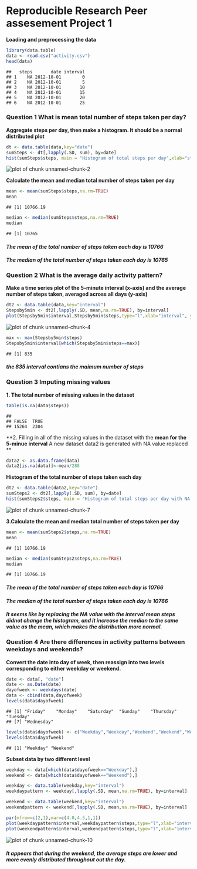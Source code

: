 Reproducible Research Peer assesement Project 1
=================================================
**Loading and preprocessing the data**

```r
library(data.table)
data <- read.csv("activity.csv")
head(data)
```

```
##   steps       date interval
## 1    NA 2012-10-01        0
## 2    NA 2012-10-01        5
## 3    NA 2012-10-01       10
## 4    NA 2012-10-01       15
## 5    NA 2012-10-01       20
## 6    NA 2012-10-01       25
```

### Question 1 What is mean total number of steps taken per day?
**Aggregate steps per day, then make a histogram. It should be a normal distributed plot**

```r
dt <- data.table(data,key="date")
sumSteps <- dt[,lapply(.SD, sum), by=date]
hist(sumSteps$steps, main = "Histogram of total steps per day",xlab="steps per day")
```

![plot of chunk unnamed-chunk-2](figure/unnamed-chunk-2-1.png) 

**Calculate the mean and median total number of steps taken per day**

```r
mean <- mean(sumSteps$steps,na.rm=TRUE)
mean
```

```
## [1] 10766.19
```

```r
median <- median(sumSteps$steps,na.rm=TRUE)
median
```

```
## [1] 10765
```
#### *The mean of the total number of steps taken each day is 10766*
#### *The median of the total number of steps taken each day is 10765*

### Question 2 What is the average daily activity pattern?
**Make a time series plot of the  5-minute interval (x-axis) and the average number of steps taken, averaged across all days (y-axis)**


```r
dt2 <- data.table(data,key="interval")
Stepsby5min <- dt2[,lapply(.SD, mean,na.rm=TRUE), by=interval]
plot(Stepsby5min$interval,Stepsby5min$steps,type="l",xlab="interval", ylab="Average number of steps per interval",main="average steps per interval")
```

![plot of chunk unnamed-chunk-4](figure/unnamed-chunk-4-1.png) 

```r
max <- max(Stepsby5min$steps)
Stepsby5min$interval[which(Stepsby5min$steps==max)]
```

```
## [1] 835
```
#### *the 835 interval contians the maimum number of steps*

### Question 3 Imputing missing values
**1. The total number of missing values in the dataset**

```r
table(is.na(data$steps))
```

```
## 
## FALSE  TRUE 
## 15264  2304
```

**2. Filling in all of the missing values in the dataset with the **mean for the 5-minue interval**
   A new dataset data2 is generated with NA value replaced **

```r
data2 <- as.data.frame(data)
data2[is.na(data)]<-mean/288
```
**Histogram of the total number of steps taken each day**

```r
dt2 <- data.table(data2,key="date")
sumSteps2 <- dt2[,lapply(.SD, sum), by=date]
hist(sumSteps2$steps, main = "Histogram of total steps per day with NA value replaced",xlab="steps per day")
```

![plot of chunk unnamed-chunk-7](figure/unnamed-chunk-7-1.png) 

**3.Calculate the mean and median total number of steps taken per day**

```r
mean <- mean(sumSteps2$steps,na.rm=TRUE)
mean
```

```
## [1] 10766.19
```

```r
median <- median(sumSteps2$steps,na.rm=TRUE)
median
```

```
## [1] 10766.19
```
#### *The mean of the total number of steps taken each day is 10766*
#### *The median of the total number of steps taken each day is 10766*
#### *It seems like by replacing the NA value with the interval mean steps didnot change the histogram, and it increase the median to the same value as the mean, which makes the distribution more normal.*

### Question 4 Are there differences in activity patterns between weekdays and weekends?
**Convert the date into day of week, then reassign into two levels corresponding to either weekday or weekend.**

```r
date <- data[, "date"]
date <- as.Date(date)
dayofweek <- weekdays(date)
data <- cbind(data,dayofweek)
levels(data$dayofweek)
```

```
## [1] "Friday"    "Monday"    "Saturday"  "Sunday"    "Thursday"  "Tuesday"  
## [7] "Wednesday"
```

```r
levels(data$dayofweek) <- c("Weekday","Weekday","Weekend","Weekend","Weekday","Weekday","Weekday")
levels(data$dayofweek)
```

```
## [1] "Weekday" "Weekend"
```
**Subset data by two different level**

```r
weekday <- data[which(data$dayofweek=="Weekday"),]
weekend <- data[which(data$dayofweek=="Weekend"),]

weekday <- data.table(weekday,key="interval")
weekdaypattern <- weekday[,lapply(.SD, mean,na.rm=TRUE), by=interval]

weekend <- data.table(weekend,key="interval")
weekendpattern <- weekend[,lapply(.SD, mean,na.rm=TRUE), by=interval]

par(mfrow=c(2,1),mar=c(4.0,4.5,1,1))
plot(weekdaypattern$interval,weekdaypattern$steps,type="l",xlab="interval",main="Weekday pattern",ylab="steps")
plot(weekendpattern$interval,weekendpattern$steps,type="l",xlab="interval",main="Weekend pattern",ylab="steps")
```

![plot of chunk unnamed-chunk-10](figure/unnamed-chunk-10-1.png) 
#### *It appears that during the weekend, the average steps are lower and more evenly distributed throughout out the day.*

